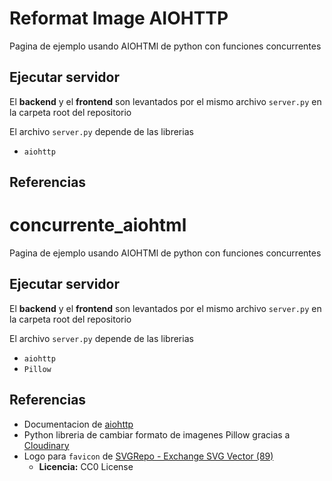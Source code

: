 # Reformat Image AIOHTTP
Pagina de ejemplo usando AIOHTMl de python con funciones concurrentes

## Ejecutar servidor
El **backend** y el **frontend** son levantados por el mismo archivo `server.py` en la carpeta root del repositorio

El archivo `server.py` depende de las librerias
- `aiohttp`


## Referencias
# concurrente_aiohtml
Pagina de ejemplo usando AIOHTMl de python con funciones concurrentes

## Ejecutar servidor
El **backend** y el **frontend** son levantados por el mismo archivo `server.py` en la carpeta root del repositorio

El archivo `server.py` depende de las librerias
- `aiohttp`
- `Pillow`
## Referencias
- Documentacion de [aiohttp](https://docs.aiohttp.org/en/stable/)
- Python libreria de cambiar formato de imagenes Pillow gracias a [Cloudinary](https://cloudinary.com/guides/web-performance/converting-images-with-python)
- Logo para `favicon` de [SVGRepo - Exchange SVG Vector (89)](https://www.svgrepo.com/svg/256713/exchange)
    - **Licencia:** CC0 License
